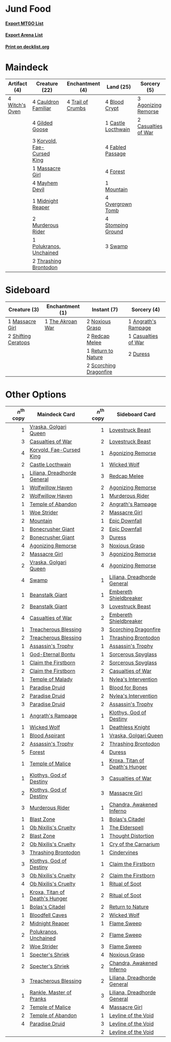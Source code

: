 # Jund Food

#### [Export MTGO List](../collection/Jund%20Food/Jund%20Food.txt)
#### [Export Arena List](../collection/Jund%20Food/Jund%20Food_arena.txt)
#### [Print on decklist.org](http://decklist.org/?deckmain=3%09Agonizing%20Remorse%0A4%09Blood%20Crypt%0A1%09Castle%20Locthwain%0A2%09Casualties%20of%20War%0A4%09Cauldron%20Familiar%0A4%09Fabled%20Passage%0A4%09Forest%0A4%09Gilded%20Goose%0A3%09Korvold,%20Fae-Cursed%20King%0A1%09Massacre%20Girl%0A4%09Mayhem%20Devil%0A1%09Midnight%20Reaper%0A1%09Mountain%0A2%09Murderous%20Rider%0A4%09Overgrown%20Tomb%0A1%09Polukranos,%20Unchained%0A4%09Stomping%20Ground%0A3%09Swamp%0A2%09Thrashing%20Brontodon%0A4%09Trail%20of%20Crumbs%0A4%09Witch's%20Oven&deckside=1%09Angrath's%20Rampage%0A1%09Casualties%20of%20War%0A2%09Duress%0A1%09Massacre%20Girl%0A2%09Noxious%20Grasp%0A2%09Redcap%20Melee%0A1%09Return%20to%20Nature%0A2%09Scorching%20Dragonfire%0A2%09Shifting%20Ceratops%0A1%09The%20Akroan%20War)
# Maindeck

|                                      Artifact (4)                                       |                                            Creature (22)                                            |                                      Enchantment (4)                                       |                                          Land (25)                                          |                                         Sorcery (5)                                          |
|-----------------------------------------------------------------------------------------|-----------------------------------------------------------------------------------------------------|--------------------------------------------------------------------------------------------|---------------------------------------------------------------------------------------------|----------------------------------------------------------------------------------------------|
|4 [Witch's Oven](http://gatherer.wizards.com/Pages/Card/Details.aspx?multiverseid=473199)|4 [Cauldron Familiar](http://gatherer.wizards.com/Pages/Card/Details.aspx?multiverseid=473043)       |4 [Trail of Crumbs](http://gatherer.wizards.com/Pages/Card/Details.aspx?multiverseid=473141)|4 [Blood Crypt](http://gatherer.wizards.com/Pages/Card/Details.aspx?multiverseid=97102)      |3 [Agonizing Remorse](http://gatherer.wizards.com/Pages/Card/Details.aspx?multiverseid=476334)|
|                                                                                         |4 [Gilded Goose](http://gatherer.wizards.com/Pages/Card/Details.aspx?multiverseid=473122)            |                                                                                            |1 [Castle Locthwain](http://gatherer.wizards.com/Pages/Card/Details.aspx?multiverseid=473203)|2 [Casualties of War](http://gatherer.wizards.com/Pages/Card/Details.aspx?multiverseid=461114)|
|                                                                                         |3 [Korvold, Fae-Cursed King](http://gatherer.wizards.com/Pages/Card/Details.aspx?multiverseid=476047)|                                                                                            |4 [Fabled Passage](http://gatherer.wizards.com/Pages/Card/Details.aspx?multiverseid=473206)  |                                                                                              |
|                                                                                         |1 [Massacre Girl](http://gatherer.wizards.com/Pages/Card/Details.aspx?multiverseid=461026)           |                                                                                            |4 [Forest](http://gatherer.wizards.com/Pages/Card/Details.aspx?multiverseid=439860)          |                                                                                              |
|                                                                                         |4 [Mayhem Devil](http://gatherer.wizards.com/Pages/Card/Details.aspx?multiverseid=461131)            |                                                                                            |1 [Mountain](http://gatherer.wizards.com/Pages/Card/Details.aspx?multiverseid=439859)        |                                                                                              |
|                                                                                         |1 [Midnight Reaper](http://gatherer.wizards.com/Pages/Card/Details.aspx?multiverseid=452827)         |                                                                                            |4 [Overgrown Tomb](http://gatherer.wizards.com/Pages/Card/Details.aspx?multiverseid=405103)  |                                                                                              |
|                                                                                         |2 [Murderous Rider](http://gatherer.wizards.com/Pages/Card/Details.aspx?multiverseid=473059)         |                                                                                            |4 [Stomping Ground](http://gatherer.wizards.com/Pages/Card/Details.aspx?multiverseid=405110) |                                                                                              |
|                                                                                         |1 [Polukranos, Unchained](http://gatherer.wizards.com/Pages/Card/Details.aspx?multiverseid=476475)   |                                                                                            |3 [Swamp](http://gatherer.wizards.com/Pages/Card/Details.aspx?multiverseid=439858)           |                                                                                              |
|                                                                                         |2 [Thrashing Brontodon](http://gatherer.wizards.com/Pages/Card/Details.aspx?multiverseid=456570)     |                                                                                            |                                                                                             |                                                                                              |


# Sideboard

|                                         Creature (3)                                         |                                      Enchantment (1)                                      |                                           Instant (7)                                           |                                         Sorcery (4)                                          |
|----------------------------------------------------------------------------------------------|-------------------------------------------------------------------------------------------|-------------------------------------------------------------------------------------------------|----------------------------------------------------------------------------------------------|
|1 [Massacre Girl](http://gatherer.wizards.com/Pages/Card/Details.aspx?multiverseid=461026)    |1 [The Akroan War](http://gatherer.wizards.com/Pages/Card/Details.aspx?multiverseid=476375)|2 [Noxious Grasp](http://gatherer.wizards.com/Pages/Card/Details.aspx?multiverseid=466864)       |1 [Angrath's Rampage](http://gatherer.wizards.com/Pages/Card/Details.aspx?multiverseid=461112)|
|2 [Shifting Ceratops](http://gatherer.wizards.com/Pages/Card/Details.aspx?multiverseid=466948)|                                                                                           |2 [Redcap Melee](http://gatherer.wizards.com/Pages/Card/Details.aspx?multiverseid=473097)        |1 [Casualties of War](http://gatherer.wizards.com/Pages/Card/Details.aspx?multiverseid=461114)|
|                                                                                              |                                                                                           |1 [Return to Nature](http://gatherer.wizards.com/Pages/Card/Details.aspx?multiverseid=461102)    |2 [Duress](http://gatherer.wizards.com/Pages/Card/Details.aspx?multiverseid=14557)            |
|                                                                                              |                                                                                           |2 [Scorching Dragonfire](http://gatherer.wizards.com/Pages/Card/Details.aspx?multiverseid=473101)|                                                                                              |


# Other Options

|*n*<sup>th</sup> copy|                                              Maindeck Card                                              |*n*<sup>th</sup> copy|                                             Sideboard Card                                              |
|--------------------:|---------------------------------------------------------------------------------------------------------|--------------------:|---------------------------------------------------------------------------------------------------------|
|                    1|[Vraska, Golgari Queen](http://gatherer.wizards.com/Pages/Card/Details.aspx?multiverseid=452963)         |                    1|[Lovestruck Beast](http://gatherer.wizards.com/Pages/Card/Details.aspx?multiverseid=473127)              |
|                    3|[Casualties of War](http://gatherer.wizards.com/Pages/Card/Details.aspx?multiverseid=461114)             |                    2|[Lovestruck Beast](http://gatherer.wizards.com/Pages/Card/Details.aspx?multiverseid=473127)              |
|                    4|[Korvold, Fae-Cursed King](http://gatherer.wizards.com/Pages/Card/Details.aspx?multiverseid=476047)      |                    1|[Agonizing Remorse](http://gatherer.wizards.com/Pages/Card/Details.aspx?multiverseid=476334)             |
|                    2|[Castle Locthwain](http://gatherer.wizards.com/Pages/Card/Details.aspx?multiverseid=473203)              |                    1|[Wicked Wolf](http://gatherer.wizards.com/Pages/Card/Details.aspx?multiverseid=473143)                   |
|                    1|[Liliana, Dreadhorde General](http://gatherer.wizards.com/Pages/Card/Details.aspx?multiverseid=461024)   |                    3|[Redcap Melee](http://gatherer.wizards.com/Pages/Card/Details.aspx?multiverseid=473097)                  |
|                    1|[Wolfwillow Haven](http://gatherer.wizards.com/Pages/Card/Details.aspx?multiverseid=476456)              |                    2|[Agonizing Remorse](http://gatherer.wizards.com/Pages/Card/Details.aspx?multiverseid=476334)             |
|                    2|[Wolfwillow Haven](http://gatherer.wizards.com/Pages/Card/Details.aspx?multiverseid=476456)              |                    1|[Murderous Rider](http://gatherer.wizards.com/Pages/Card/Details.aspx?multiverseid=473059)               |
|                    1|[Temple of Abandon](http://gatherer.wizards.com/Pages/Card/Details.aspx?multiverseid=373711)             |                    2|[Angrath's Rampage](http://gatherer.wizards.com/Pages/Card/Details.aspx?multiverseid=461112)             |
|                    1|[Woe Strider](http://gatherer.wizards.com/Pages/Card/Details.aspx?multiverseid=476374)                   |                    2|[Massacre Girl](http://gatherer.wizards.com/Pages/Card/Details.aspx?multiverseid=461026)                 |
|                    2|[Mountain](http://gatherer.wizards.com/Pages/Card/Details.aspx?multiverseid=439859)                      |                    1|[Epic Downfall](http://gatherer.wizards.com/Pages/Card/Details.aspx?multiverseid=473047)                 |
|                    1|[Bonecrusher Giant](http://gatherer.wizards.com/Pages/Card/Details.aspx?multiverseid=473077)             |                    2|[Epic Downfall](http://gatherer.wizards.com/Pages/Card/Details.aspx?multiverseid=473047)                 |
|                    2|[Bonecrusher Giant](http://gatherer.wizards.com/Pages/Card/Details.aspx?multiverseid=473077)             |                    3|[Duress](http://gatherer.wizards.com/Pages/Card/Details.aspx?multiverseid=14557)                         |
|                    4|[Agonizing Remorse](http://gatherer.wizards.com/Pages/Card/Details.aspx?multiverseid=476334)             |                    3|[Noxious Grasp](http://gatherer.wizards.com/Pages/Card/Details.aspx?multiverseid=466864)                 |
|                    2|[Massacre Girl](http://gatherer.wizards.com/Pages/Card/Details.aspx?multiverseid=461026)                 |                    3|[Agonizing Remorse](http://gatherer.wizards.com/Pages/Card/Details.aspx?multiverseid=476334)             |
|                    2|[Vraska, Golgari Queen](http://gatherer.wizards.com/Pages/Card/Details.aspx?multiverseid=452963)         |                    4|[Agonizing Remorse](http://gatherer.wizards.com/Pages/Card/Details.aspx?multiverseid=476334)             |
|                    4|[Swamp](http://gatherer.wizards.com/Pages/Card/Details.aspx?multiverseid=439858)                         |                    1|[Liliana, Dreadhorde General](http://gatherer.wizards.com/Pages/Card/Details.aspx?multiverseid=461024)   |
|                    1|[Beanstalk Giant](http://gatherer.wizards.com/Pages/Card/Details.aspx?multiverseid=473111)               |                    1|[Embereth Shieldbreaker](http://gatherer.wizards.com/Pages/Card/Details.aspx?multiverseid=473084)        |
|                    2|[Beanstalk Giant](http://gatherer.wizards.com/Pages/Card/Details.aspx?multiverseid=473111)               |                    3|[Lovestruck Beast](http://gatherer.wizards.com/Pages/Card/Details.aspx?multiverseid=473127)              |
|                    4|[Casualties of War](http://gatherer.wizards.com/Pages/Card/Details.aspx?multiverseid=461114)             |                    2|[Embereth Shieldbreaker](http://gatherer.wizards.com/Pages/Card/Details.aspx?multiverseid=473084)        |
|                    1|[Treacherous Blessing](http://gatherer.wizards.com/Pages/Card/Details.aspx?multiverseid=476368)          |                    3|[Scorching Dragonfire](http://gatherer.wizards.com/Pages/Card/Details.aspx?multiverseid=473101)          |
|                    2|[Treacherous Blessing](http://gatherer.wizards.com/Pages/Card/Details.aspx?multiverseid=476368)          |                    1|[Thrashing Brontodon](http://gatherer.wizards.com/Pages/Card/Details.aspx?multiverseid=456570)           |
|                    1|[Assassin's Trophy](http://gatherer.wizards.com/Pages/Card/Details.aspx?multiverseid=452902)             |                    1|[Assassin's Trophy](http://gatherer.wizards.com/Pages/Card/Details.aspx?multiverseid=452902)             |
|                    1|[God-Eternal Bontu](http://gatherer.wizards.com/Pages/Card/Details.aspx?multiverseid=461019)             |                    1|[Sorcerous Spyglass](http://gatherer.wizards.com/Pages/Card/Details.aspx?multiverseid=435407)            |
|                    1|[Claim the Firstborn](http://gatherer.wizards.com/Pages/Card/Details.aspx?multiverseid=473080)           |                    2|[Sorcerous Spyglass](http://gatherer.wizards.com/Pages/Card/Details.aspx?multiverseid=435407)            |
|                    2|[Claim the Firstborn](http://gatherer.wizards.com/Pages/Card/Details.aspx?multiverseid=473080)           |                    2|[Casualties of War](http://gatherer.wizards.com/Pages/Card/Details.aspx?multiverseid=461114)             |
|                    1|[Temple of Malady](http://gatherer.wizards.com/Pages/Card/Details.aspx?multiverseid=380515)              |                    1|[Nylea's Intervention](http://gatherer.wizards.com/Pages/Card/Details.aspx?multiverseid=476439)          |
|                    1|[Paradise Druid](http://gatherer.wizards.com/Pages/Card/Details.aspx?multiverseid=461098)                |                    1|[Blood for Bones](http://gatherer.wizards.com/Pages/Card/Details.aspx?multiverseid=466843)               |
|                    2|[Paradise Druid](http://gatherer.wizards.com/Pages/Card/Details.aspx?multiverseid=461098)                |                    2|[Nylea's Intervention](http://gatherer.wizards.com/Pages/Card/Details.aspx?multiverseid=476439)          |
|                    3|[Paradise Druid](http://gatherer.wizards.com/Pages/Card/Details.aspx?multiverseid=461098)                |                    2|[Assassin's Trophy](http://gatherer.wizards.com/Pages/Card/Details.aspx?multiverseid=452902)             |
|                    1|[Angrath's Rampage](http://gatherer.wizards.com/Pages/Card/Details.aspx?multiverseid=461112)             |                    1|[Klothys, God of Destiny](http://gatherer.wizards.com/Pages/Card/Details.aspx?multiverseid=476471)       |
|                    1|[Wicked Wolf](http://gatherer.wizards.com/Pages/Card/Details.aspx?multiverseid=473143)                   |                    1|[Deathless Knight](http://gatherer.wizards.com/Pages/Card/Details.aspx?multiverseid=473170)              |
|                    1|[Blood Aspirant](http://gatherer.wizards.com/Pages/Card/Details.aspx?multiverseid=476379)                |                    1|[Vraska, Golgari Queen](http://gatherer.wizards.com/Pages/Card/Details.aspx?multiverseid=452963)         |
|                    2|[Assassin's Trophy](http://gatherer.wizards.com/Pages/Card/Details.aspx?multiverseid=452902)             |                    2|[Thrashing Brontodon](http://gatherer.wizards.com/Pages/Card/Details.aspx?multiverseid=456570)           |
|                    5|[Forest](http://gatherer.wizards.com/Pages/Card/Details.aspx?multiverseid=439860)                        |                    4|[Duress](http://gatherer.wizards.com/Pages/Card/Details.aspx?multiverseid=14557)                         |
|                    1|[Temple of Malice](http://gatherer.wizards.com/Pages/Card/Details.aspx?multiverseid=378536)              |                    1|[Kroxa, Titan of Death's Hunger](http://gatherer.wizards.com/Pages/Card/Details.aspx?multiverseid=476472)|
|                    1|[Klothys, God of Destiny](http://gatherer.wizards.com/Pages/Card/Details.aspx?multiverseid=476471)       |                    3|[Casualties of War](http://gatherer.wizards.com/Pages/Card/Details.aspx?multiverseid=461114)             |
|                    2|[Klothys, God of Destiny](http://gatherer.wizards.com/Pages/Card/Details.aspx?multiverseid=476471)       |                    3|[Massacre Girl](http://gatherer.wizards.com/Pages/Card/Details.aspx?multiverseid=461026)                 |
|                    3|[Murderous Rider](http://gatherer.wizards.com/Pages/Card/Details.aspx?multiverseid=473059)               |                    1|[Chandra, Awakened Inferno](http://gatherer.wizards.com/Pages/Card/Details.aspx?multiverseid=466881)     |
|                    1|[Blast Zone](http://gatherer.wizards.com/Pages/Card/Details.aspx?multiverseid=461171)                    |                    1|[Bolas's Citadel](http://gatherer.wizards.com/Pages/Card/Details.aspx?multiverseid=461006)               |
|                    1|[Ob Nixilis's Cruelty](http://gatherer.wizards.com/Pages/Card/Details.aspx?multiverseid=461028)          |                    1|[The Elderspell](http://gatherer.wizards.com/Pages/Card/Details.aspx?multiverseid=461016)                |
|                    2|[Blast Zone](http://gatherer.wizards.com/Pages/Card/Details.aspx?multiverseid=461171)                    |                    1|[Thought Distortion](http://gatherer.wizards.com/Pages/Card/Details.aspx?multiverseid=466871)            |
|                    2|[Ob Nixilis's Cruelty](http://gatherer.wizards.com/Pages/Card/Details.aspx?multiverseid=461028)          |                    1|[Cry of the Carnarium](http://gatherer.wizards.com/Pages/Card/Details.aspx?multiverseid=457214)          |
|                    3|[Thrashing Brontodon](http://gatherer.wizards.com/Pages/Card/Details.aspx?multiverseid=456570)           |                    1|[Cindervines](http://gatherer.wizards.com/Pages/Card/Details.aspx?multiverseid=457305)                   |
|                    3|[Klothys, God of Destiny](http://gatherer.wizards.com/Pages/Card/Details.aspx?multiverseid=476471)       |                    1|[Claim the Firstborn](http://gatherer.wizards.com/Pages/Card/Details.aspx?multiverseid=473080)           |
|                    3|[Ob Nixilis's Cruelty](http://gatherer.wizards.com/Pages/Card/Details.aspx?multiverseid=461028)          |                    2|[Claim the Firstborn](http://gatherer.wizards.com/Pages/Card/Details.aspx?multiverseid=473080)           |
|                    4|[Ob Nixilis's Cruelty](http://gatherer.wizards.com/Pages/Card/Details.aspx?multiverseid=461028)          |                    1|[Ritual of Soot](http://gatherer.wizards.com/Pages/Card/Details.aspx?multiverseid=452834)                |
|                    1|[Kroxa, Titan of Death's Hunger](http://gatherer.wizards.com/Pages/Card/Details.aspx?multiverseid=476472)|                    2|[Ritual of Soot](http://gatherer.wizards.com/Pages/Card/Details.aspx?multiverseid=452834)                |
|                    1|[Bolas's Citadel](http://gatherer.wizards.com/Pages/Card/Details.aspx?multiverseid=461006)               |                    2|[Return to Nature](http://gatherer.wizards.com/Pages/Card/Details.aspx?multiverseid=461102)              |
|                    1|[Bloodfell Caves](http://gatherer.wizards.com/Pages/Card/Details.aspx?multiverseid=433168)               |                    2|[Wicked Wolf](http://gatherer.wizards.com/Pages/Card/Details.aspx?multiverseid=473143)                   |
|                    2|[Midnight Reaper](http://gatherer.wizards.com/Pages/Card/Details.aspx?multiverseid=452827)               |                    1|[Flame Sweep](http://gatherer.wizards.com/Pages/Card/Details.aspx?multiverseid=466893)                   |
|                    2|[Polukranos, Unchained](http://gatherer.wizards.com/Pages/Card/Details.aspx?multiverseid=476475)         |                    2|[Flame Sweep](http://gatherer.wizards.com/Pages/Card/Details.aspx?multiverseid=466893)                   |
|                    2|[Woe Strider](http://gatherer.wizards.com/Pages/Card/Details.aspx?multiverseid=476374)                   |                    3|[Flame Sweep](http://gatherer.wizards.com/Pages/Card/Details.aspx?multiverseid=466893)                   |
|                    1|[Specter's Shriek](http://gatherer.wizards.com/Pages/Card/Details.aspx?multiverseid=473068)              |                    4|[Noxious Grasp](http://gatherer.wizards.com/Pages/Card/Details.aspx?multiverseid=466864)                 |
|                    2|[Specter's Shriek](http://gatherer.wizards.com/Pages/Card/Details.aspx?multiverseid=473068)              |                    2|[Chandra, Awakened Inferno](http://gatherer.wizards.com/Pages/Card/Details.aspx?multiverseid=466881)     |
|                    3|[Treacherous Blessing](http://gatherer.wizards.com/Pages/Card/Details.aspx?multiverseid=476368)          |                    2|[Liliana, Dreadhorde General](http://gatherer.wizards.com/Pages/Card/Details.aspx?multiverseid=461024)   |
|                    1|[Rankle, Master of Pranks](http://gatherer.wizards.com/Pages/Card/Details.aspx?multiverseid=473063)      |                    3|[Liliana, Dreadhorde General](http://gatherer.wizards.com/Pages/Card/Details.aspx?multiverseid=461024)   |
|                    2|[Temple of Malice](http://gatherer.wizards.com/Pages/Card/Details.aspx?multiverseid=378536)              |                    4|[Massacre Girl](http://gatherer.wizards.com/Pages/Card/Details.aspx?multiverseid=461026)                 |
|                    2|[Temple of Abandon](http://gatherer.wizards.com/Pages/Card/Details.aspx?multiverseid=373711)             |                    1|[Leyline of the Void](http://gatherer.wizards.com/Pages/Card/Details.aspx?multiverseid=107682)           |
|                    4|[Paradise Druid](http://gatherer.wizards.com/Pages/Card/Details.aspx?multiverseid=461098)                |                    3|[Leyline of the Void](http://gatherer.wizards.com/Pages/Card/Details.aspx?multiverseid=107682)           |
|                     |                                                                                                         |                    2|[Leyline of the Void](http://gatherer.wizards.com/Pages/Card/Details.aspx?multiverseid=107682)           |

